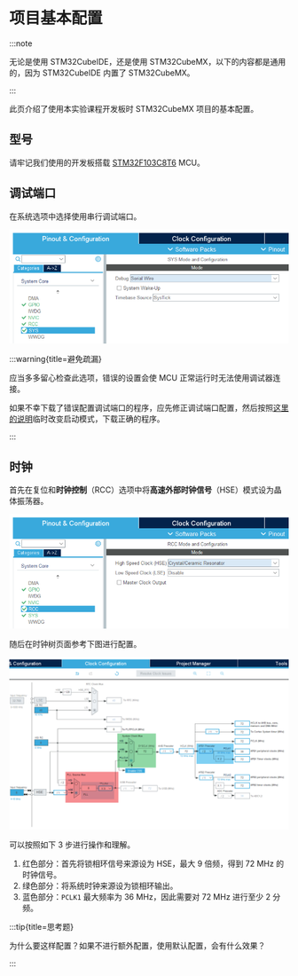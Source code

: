 # 项目基本配置

:::note

无论是使用 STM32CubeIDE，还是使用 STM32CubeMX，以下的内容都是通用的，因为 STM32CubeIDE 内置了 STM32CubeMX。

:::

此页介绍了使用本实验课程开发板时 STM32CubeMX 项目的基本配置。

## 型号

请牢记我们使用的开发板搭载 [STM32F103C8T6](https://www.st.com.cn/zh/microcontrollers-microprocessors/stm32f103c8.html) MCU。

## 调试端口

在系统选项中选择使用串行调试端口。

![Serial Wire Debug](./assets/mx-debug.png)

:::warning{title=避免疏漏}

应当多多留心检查此选项，错误的设置会使 MCU 正常运行时无法使用调试器连接。

如果不幸下载了错误配置调试端口的程序，应先修正调试端口配置，然后按照[这里的说明](./boot-mode.md)临时改变启动模式，下载正确的程序。

:::

## 时钟

首先在复位和**时钟控制**（RCC）选项中将**高速外部时钟信号**（HSE）模式设为晶体振荡器。

![High Speed Clock](./assets/mx-hse.png)

随后在时钟树页面参考下图进行配置。

![Clock Configuration](./assets/mx-clock.png)

可以按照如下 3 步进行操作和理解。

1. 红色部分：首先将锁相环信号来源设为 HSE，最大 9 倍频，得到 72 MHz 的时钟信号。
2. 绿色部分：将系统时钟来源设为锁相环输出。
3. 蓝色部分：`PCLK1` 最大频率为 36 MHz，因此需要对 72 MHz 进行至少 2 分频。

:::tip{title=思考题}

为什么要这样配置？如果不进行额外配置，使用默认配置，会有什么效果？

:::
